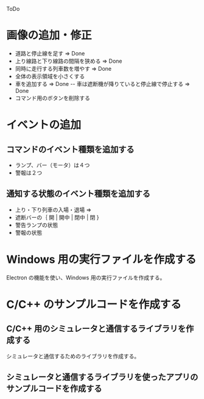 ToDo

# 画像の追加・修正
- 道路と停止線を足す => Done
- 上り線路と下り線路の間隔を狭める => Done
- 同時に走行する列車数を増やす => Done
- 全体の表示領域を小さくする
- 車を追加する => Done
-- 車は遮断機が降りていると停止線で停止する => Done
- コマンド用のボタンを削除する

# イベントの追加

## コマンドのイベント種類を追加する
- ランプ、バー（モータ）は４つ
- 警報は２つ

## 通知する状態のイベント種類を追加する
- 上り・下り列車の入場・退場 => 
- 遮断バーの｛ 開 | 開中 | 閉中 | 閉 }
- 警告ランプの状態
- 警報の状態

# Windows 用の実行ファイルを作成する
Electron の機能を使い、Windows 用の実行ファイルを作成する。

# C/C++ のサンプルコードを作成する

## C/C++ 用のシミュレータと通信するライブラリを作成する
シミュレータと通信するためのライブラリを作成する。

## シミュレータと通信するライブラリを使ったアプリのサンプルコードを作成する
